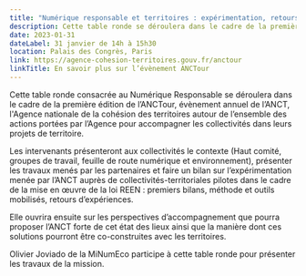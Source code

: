 ```yaml
---
title: "Numérique responsable et territoires : expérimentation, retours d’expériences et après ?"
description: Cette table ronde se déroulera dans le cadre de la première édition de l’ANCTour, évènement annuel de l’ANCT, l'Agence nationale de la cohésion des territoires autour de l’ensemble des actions portées par l’Agence pour accompagner les collectivités dans leurs projets de territoire
date: 2023-01-31
dateLabel: 31 janvier de 14h à 15h30
location: Palais des Congrès, Paris
link: https://agence-cohesion-territoires.gouv.fr/anctour
linkTitle: En savoir plus sur l’évènement ANCTour
---
```


Cette table ronde consacrée au Numérique Responsable se déroulera dans le cadre de la première édition de l’ANCTour, évènement annuel de l’ANCT, l'Agence nationale de la cohésion des territoires autour de l’ensemble des actions portées par l’Agence pour accompagner les collectivités dans leurs projets de territoire.

Les intervenants présenteront aux collectivités le contexte (Haut comité, groupes de travail, feuille de route numérique et environnement), présenter les travaux menés par les partenaires et faire un bilan sur l’expérimentation menée par l’ANCT auprès de collectivités-territoriales pilotes dans le cadre de la mise en œuvre de la loi REEN : premiers bilans, méthode et outils mobilisés, retours d’expériences.

Elle ouvrira ensuite sur les perspectives d’accompagnement que pourra proposer l’ANCT forte de cet état des lieux ainsi que la manière dont ces solutions pourront être co-construites avec les territoires. 

Olivier Joviado de la MiNumEco participe à cette table ronde pour présenter les travaux de la mission.
